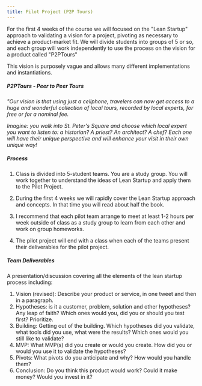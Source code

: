 ```yaml
---
title: Pilot Project (P2P Tours)
---
```

For the first 4 weeks of the course we will focused on the "Lean Startup" approach to validating a vision for a project, pivoting as necessary to achieve a product-market fit. We will divide students into groups of 5 or so, and each group will work independently to use the process on the vision for a product called "P2PTours"

This vision is purposely vague and allows many different implementations and instantiations.

##### P2PTours - Peer to Peer Tours

*"Our vision is that using just a cellphone, travelers can now get access to a huge and wonderful collection of local tours, recorded by local experts, for free or for a nominal fee.*

*Imagine: you walk into St. Peter's Square and choose which local expert you want to listen to: a historian? A priest? An architect? A chef? Each one will have their unique perspective and will enhance your visit in their own unique way!*

##### Process

1. Class is divided into 5-student teams. You are a study group. You will work together to understand the ideas of Lean Startup and apply them to the Pilot Project.

1. During the first 4 weeks we will rapidly cover the Lean Startup approach and concepts. In that time you will read about half the book. 

1. I recommend that each pilot team arrange to meet at least 1-2 hours per week outside of class as a study group to learn from each other and work on group homeworks.

1. The pilot project will end with a class when each of the teams present their deliverables for the pilot project.

##### Team Deliverables

A presentation/discussion covering all the elements of the lean startup process including:

1. Vision (revised): Describe your product or service, in one tweet and then in a paragraph.
1. Hypotheses: is it a customer, problem, solution and other hypotheses? Any leap of faith? Which ones would you, did you or should you test first? Prioritize.
1. Building: Getting out of the building. Which hypotheses did you validate, what tools did you use, what were the results? Which ones would you still like to validate?
1. MVP: What MVP(s) did you create or would you create. How did you or would you use it to validate the hypotheses?
1. Pivots: What pivots do you anticipate and why? How would you handle them?
1. Conclusion: Do you think this product would work? Could it make money? Would you invest in it?
